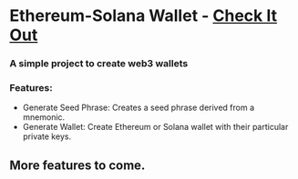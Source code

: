 <h1>Ethereum-Solana Wallet - <a href="https://web3-wallet-swart.vercel.app/">Check It Out</a> </h1>

<h3>A simple project to create web3 wallets</h3>

<h3>Features:</h3>
<ul>
  <li>Generate Seed Phrase: Creates a seed phrase derived from a mnemonic.</li>
  <li>Generate Wallet: Create Ethereum or Solana wallet with their particular private keys.</li>
</ul>

<h2>More features to come.</h2>
